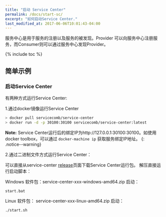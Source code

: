 ```yaml
---
title: "启动 Service Center"
permalink: /docs/start-sc/
excerpt: "如何启动Service Center."
last_modified_at: 2017-06-06T10:01:43-04:00
---
```


服务中心是用于服务的注册以及服务的被发现。Provider 可以向服务中心注册服务，而Consumer则可以通过服务中心发现Provider。

{% include toc %}



## 简单示例
### 启动Service Center

有两种方式运行Service Center:

1.通过docker镜像运行Service Center

```bash
> docker pull servicecomb/service-center
> docker run -d -p 30100:30100 servicecomb/service-center:latest
```

**Note:** Service Center运行后的绑定IP为http://127.0.0.1:30100:30100。如使用docker toolbox，可以通过 ```docker-machine ip``` 获取服务绑定IP地址。
{: .notice--warning}

2.通过二进制文件方式运行Service Center：

可以直接从service-center [release](https://github.com/servicecomb/service-center/releases/)页面下载Service Center运行包。
解压直接运行启动脚本：

Windows
软件包：service-center-xxx-windows-amd64.zip
启动：
```
start.bat
```

Linux
软件包： service-center-xxx-linux-amd64.zip
启动：
```
./start.sh
```
